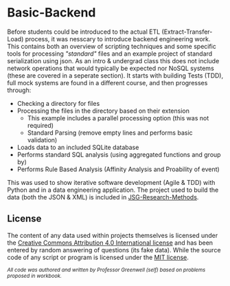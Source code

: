 # Basic-Backend

Before students could be introduced to the actual ETL (Extract-Transfer-Load) process, it was nesscary to introduce backend engineering work. This contains both an overview of scripting techniques and some specific tools for processing *"standard"* files and an example project of standard serialization using json. As an intro & undergrad
class this does not include network operations that would typically be expected nor NoSQL systems (these are covered in a seperate section). It starts with building Tests (TDD), full mock systems are found in a different course, and then progresses through:
- Checking a directory for files
- Processing the files in the directory based on their extension
  - This example includes a parallel processing option (this was not required)
  - Standard Parsing (remove empty lines and performs basic validation)
- Loads data to an included SQLite database
- Performs standard SQL analysis (using aggregated functions and group by)
- Performs Rule Based Analysis (Affinity Analysis and Proability of event)

This was used to show iterative software development (Agile & TDD) with
Python and in a data engineering application. The project used to build the
data (both the JSON & XML) is included in [JSG-Research-Methods](#addme).

## License

The content of any data used within projects 
themselves is licensed under the 
[Creative Commons Attribution 4.0 International license](https://creativecommons.org/licenses/by/4.0/) and has been entered by random answering of questions (its fake data).
While the source code of any script or program 
is licensed under the [MIT license](license.md).

<small> 

*All code was authored and written by Professor Greenwell (self) based on 
problems proposed in workbook.*

</small>
